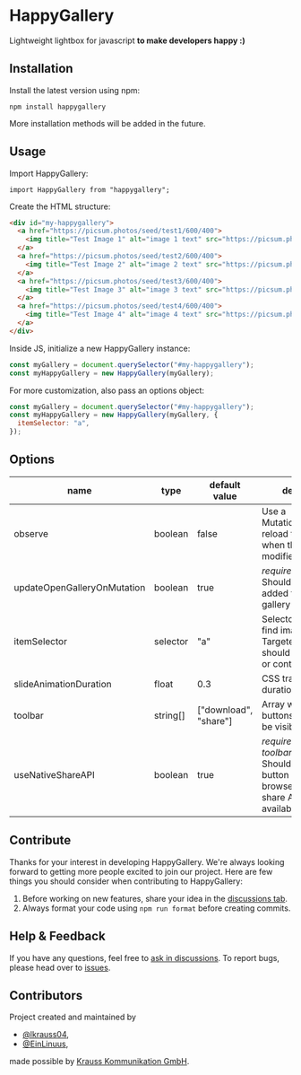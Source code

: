 # HappyGallery

Lightweight lightbox for javascript **to make developers happy :)**

## Installation

Install the latest version using npm:

```
npm install happygallery
```

More installation methods will be added in the future.

## Usage

Import HappyGallery:

```
import HappyGallery from "happygallery";
```

Create the HTML structure:

```html
<div id="my-happygallery">
  <a href="https://picsum.photos/seed/test1/600/400">
    <img title="Test Image 1" alt="image 1 text" src="https://picsum.photos/seed/test1/600/400" />
  </a>
  <a href="https://picsum.photos/seed/test2/600/400">
    <img title="Test Image 2" alt="image 2 text" src="https://picsum.photos/seed/test2/600/400" />
  </a>
  <a href="https://picsum.photos/seed/test3/600/400">
    <img title="Test Image 3" alt="image 3 text" src="https://picsum.photos/seed/test3/600/400" />
  </a>
  <a href="https://picsum.photos/seed/test4/600/400">
    <img title="Test Image 4" alt="image 4 text" src="https://picsum.photos/seed/test4/600/400" />
  </a>
</div>
```

Inside JS, initialize a new HappyGallery instance:

```js
const myGallery = document.querySelector("#my-happygallery");
const myHappyGallery = new HappyGallery(myGallery);
```

For more customization, also pass an options object:

```js
const myGallery = document.querySelector("#my-happygallery");
const myHappyGallery = new HappyGallery(myGallery, {
  itemSelector: "a",
});
```

## Options

|name|type|default value|description
|-|-|-|-|
|observe|boolean|false|Use a MutationObserver to reload the gallery when the DOM is modified|
|updateOpenGalleryOnMutation|boolean|true|*requires observe* Should new items be added to the open gallery|
|itemSelector|selector|"a"|Selector for where to find images. Targeted elements should be an image or contain one|
|slideAnimationDuration|float|0.3|CSS transition duration in seconds|
|toolbar|string[]|["download", "share"]|Array with toolbar buttons that should be visible|
|useNativeShareAPI|boolean|true|*requires toolbar[].sharebutton* Should the share-button use the browsers native share API (if available)|

## Contribute

Thanks for your interest in developing HappyGallery. We're always looking forward to getting more people excited to join our project. Here are few things you should consider when contributing to HappyGallery:

1. Before working on new features, share your idea in the [discussions tab](https://github.com/KraussKommunikation/happygallery/discussions).
2. Always format your code using `npm run format` before creating commits.

## Help & Feedback

If you have any questions, feel free to [ask in discussions](https://github.com/KraussKommunikation/happygallery/discussions). To report bugs, please head over to [issues](https://github.com/KraussKommunikation/happygallery/issues).

## Contributors

Project created and maintained by

- [@lkrauss04](https://github.com/lkrauss04),
- [@EinLinuus](https://github.com/EinLinuus),

made possible by [Krauss Kommunikation GmbH](https://krausskommunikation.de/).
